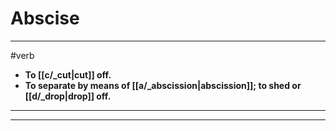 # Abscise
---
#verb
- **To [[c/_cut|cut]] off.**
- **To separate by means of [[a/_abscission|abscission]]; to shed or [[d/_drop|drop]] off.**
---
---
